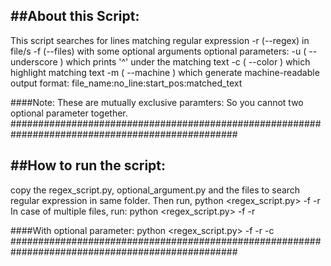 ##About this Script:
-------------------------------------------------------------------------------------------
This script searches for lines matching regular expression -r (--regex) in file/s -f (--files) with some optional arguments
optional parameters:
    -u ( --underscore ) which prints '^' under the matching text
    -c ( --color ) which highlight matching text 
    -m ( --machine ) which generate machine-readable output 
                     format: file_name:no_line:start_pos:matched_text

####Note:
These are mutually exclusive paramters:
So you cannot two optional parameter together.
#################################################################################################

##How to run the script:
-------------------------------------------------------------------------------------------
copy the regex_script.py, optional_argument.py and the files to search regular expression in same folder.
Then run,
python <regex_script.py> -f <file> -r <regular expression>
In case of multiple files, run:
python <regex_script.py> -f <file1> <file2> <file3> <filen> -r <regular expression>

####With optional parameter:
python <regex_script.py> -f <file1> <file2> <file3> <filen> -r <regular expression> -c
#################################################################################################
